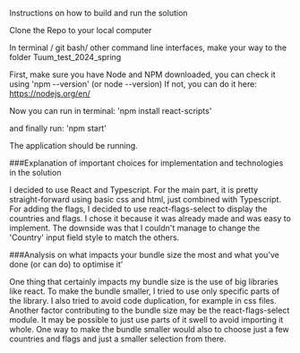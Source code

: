 Instructions on how to build and run the solution

Clone the Repo to your local computer

In terminal / git bash/ other command line interfaces, make your way to the folder
Tuum_test_2024_spring

First, make sure you have Node and NPM downloaded, you can check it using 'npm --version' (or node --version)
If not, you can do it here: https://nodejs.org/en/ 

Now you can run in terminal:
'npm install react-scripts'

and finally run:
'npm start'

The application should be running.

###Explanation of important choices for implementation and technologies in the solution

I decided to use React and Typescript. For the main part, it is pretty straight-forward using basic css and html, just combined with Typescript. For adding the flags, I decided to use react-flags-select to display the countries and flags. I chose it because it was already made and was easy to implement. The downside was that I couldn't manage to change the 'Country' input field style to match the others.

###Analysis on what impacts your bundle size the most and what you’ve done (or can do) to
optimise it’


One thing that certainly impacts my bundle size is the use of big libraries like react. To make the bundle smaller, I tried to use only specific parts of the library. I also tried to avoid code duplication, for example in css files. Another factor contributing	to the bundle size may be the react-flags-select module. It may be possible to just use parts of it swell to avoid importing it whole. One way to make the bundle smaller would also to choose just a few countries and flags and just a smaller selection from there. 
